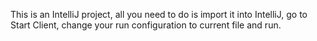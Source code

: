 This is an IntelliJ project, all you need to do is import it into IntelliJ, go to Start Client, change your run configuration to current file and run.
